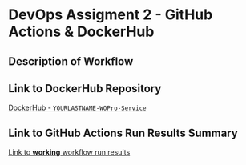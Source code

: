 # DevOps Assigment 2 - GitHub Actions & DockerHub

## Description of Workflow


## Link to DockerHub Repository
[DockerHub - `YOURLASTNAME-WOPro-Service`]((https://hub.docker.com/r/romelmiller/miller-wopro-service))

## Link to GitHub Actions Run Results Summary
[Link to **working** workflow run results](https://github.com/WSU-kduncan/devops-assignment-2-3-RomelMiller/actions/runs/11655864444/job/32451169993)
